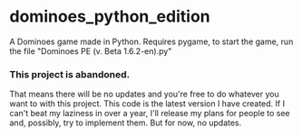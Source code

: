 # dominoes_python_edition
A Dominoes game made in Python.
Requires pygame, to start the game, run the file "Dominoes PE (v. Beta 1.6.2-en).py"

### This project is abandoned.
That means there will be no updates and you're free to do whatever you want to with this project. This code is the latest version I have created. If I can't beat my laziness in over a year, I'll release my plans for people to see and, possibly, try to implement them. But for now, no updates.
